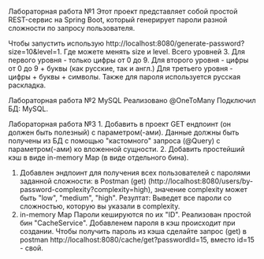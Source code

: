 Лабораторная работа №1 Этот проект представляет собой простой REST-сервис на Spring Boot, который генерирует пароли разной сложности по запросу пользователя.

Чтобы запустить использую http://localhost:8080/generate-password?size=10&level=1.
Где можете менять size и level.
Всего уровней 3.
Для первого уровня - только цифры от 0 до 9.
Для второго уровня - цифры от 0 до 9 + буквы (как русские, так и англ.)
Для третьего уровня - цифры + буквы + символы. 
Также для пароля используется русская раскладка.

Лабораторная работа №2 MySQL
Реализовано @OneToMany
Подключил БД: MySQL.


Лабораторная работа №3 1. Добавить в проект GET ендпоинт (он должен быть полезный) с параметром(-ами). Данные должны быть получены из БД с помощью "кастомного" запроса (@Query) с параметром(-ами) ко вложенной сущности. 2. Добавить простейший кэш в виде in-memory Map (в виде отдельного бина).
1. Добавлен эндпоинт для получения всех пользователей с паролями заданной сложности:
в Postman (get) (http://localhost:8080/users/by-password-complexity?complexity=high), значение complexity может быть "low", "medium", "high". Резултат: Выведет все пароли со сложностью, которую вы указали в complexity.
2. in-memory Map
Пароли кешируются по их "ID". Реализован простой бин "CacheService".
Добавленем пароля в кэш происходит при создании.
Чтобы получить пароль из кэша сделайте запрос (get) в postman http://localhost:8080/cache/get?passwordId=15, вместо id=15 - свой.
